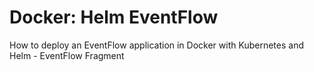 # Docker: Helm EventFlow

How to deploy an EventFlow application in Docker with Kubernetes and Helm - EventFlow Fragment
